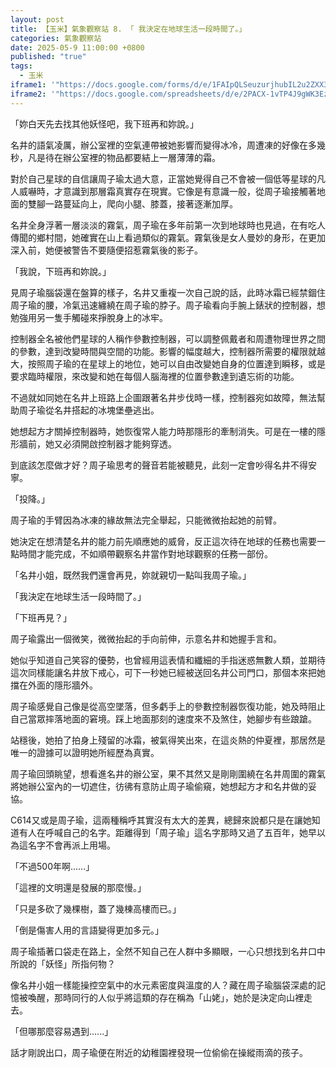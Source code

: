 ```yaml
---
layout: post
title: 【玉米】氣象觀察站 8. 「 我決定在地球生活一段時間了。」
categories: 氣象觀察站
date: 2025-05-9 11:00:00 +0800
published: "true"
tags:
  - 玉米
iframe1: '"https://docs.google.com/forms/d/e/1FAIpQLSeuzurjhubIL2u2ZXX3sCwAOayj8GSB34yuRC6akEbK-RKo8g/viewform?embedded=true"'
iframe2: '"https://docs.google.com/spreadsheets/d/e/2PACX-1vTP4J9gWK3Ez_wT3ohc6wQwRysbciFENgUH2gQDn3exlD1QLV00khknkb8M2Nnjz7RIVKZ-pecOnd5u/pubhtml?gid=1555446182&amp;single=true&amp;widget=true&amp;headers=false"'
---
```

「妳白天先去找其他妖怪吧，我下班再和妳說。」

名井的語氣凌厲，辦公室裡的空氣連帶被她影響而變得冰冷，周遭凍的好像在多幾秒，凡是待在辦公室裡的物品都要結上一層薄薄的霜。

對於自己星球的自信讓周子瑜太過大意，正當她覺得自己不會被一個低等星球的凡人威嚇時，才意識到那層霜真實存在現實。它像是有意識一般，從周子瑜接觸著地面的雙腳一路蔓延向上，爬向小腿、膝蓋，接著逐漸加厚。

名井全身浮著一層淡淡的霧氣，周子瑜在多年前第一次到地球時也見過，在有吃人傳聞的鄉村間，她確實在山上看過類似的霧氣。霧氣後是女人曼妙的身形，在更加深入前，她便被警告不要隨便招惹霧氣後的影子。

「我說，下班再和妳說。」

見周子瑜腦袋還在盤算的樣子，名井又重複一次自己說的話，此時冰霜已經禁錮住周子瑜的腰，冷氣迅速纏繞在周子瑜的脖子。周子瑜看向手腕上錶狀的控制器，想勉強用另一隻手觸碰來掙脫身上的冰牢。

控制器全名被他們星球的人稱作參數控制器，可以調整佩戴者和周遭物理世界之間的參數，達到改變時間與空間的功能。影響的幅度越大，控制器所需要的權限就越大，按照周子瑜的在星球上的地位，她可以自由改變她自身的位置達到瞬移，或是要求臨時權限，來改變和她在每個人腦海裡的位置參數達到遺忘術的功能。

不過就如同她在名井上班路上企圖跟著名井步伐時一樣，控制器宛如故障，無法幫助周子瑜從名井搭起的冰塊堡壘逃出。

她想起方才關掉控制器時，她恢復常人能力時那隱形的牽制消失。可是在一樓的隱形牆前，她又必須開啟控制器才能夠穿透。

到底該怎麼做才好？周子瑜思考的聲音若能被聽見，此刻一定會吵得名井不得安寧。

「投降。」

周子瑜的手臂因為冰凍的緣故無法完全舉起，只能微微抬起她的前臂。

她決定在想清楚名井的能力前先順應她的威脅，反正這次待在地球的任務也需要一點時間才能完成，不如順帶觀察名井當作對地球觀察的任務一部份。

「名井小姐，既然我們還會再見，妳就親切一點叫我周子瑜。」

「我決定在地球生活一段時間了。」

「下班再見？」

周子瑜露出一個微笑，微微抬起的手向前伸，示意名井和她握手言和。

她似乎知道自己笑容的優勢，也曾經用這表情和纖細的手指迷惑無數人類，並期待這次同樣能讓名井放下戒心，可下一秒她已經被送回名井公司門口，那個本來把她擋在外面的隱形牆外。

周子瑜感覺自己像是從高空墜落，但多虧手上的參數控制器恢復功能，她及時阻止自己當眾摔落地面的窘境。踩上地面那刻的速度來不及煞住，她腳步有些踉蹌。

站穩後，她拍了拍身上殘留的冰霜，被氣得笑出來，在這炎熱的仲夏裡，那居然是唯一的證據可以證明她所經歷為真實。

周子瑜回頭眺望，想看進名井的辦公室，果不其然又是剛剛圍繞在名井周圍的霧氣將她辦公室內的一切遮住，彷彿有意防止周子瑜偷窺，她想起方才和名井做的妥協。

C614又或是周子瑜，這兩種稱呼其實沒有太大的差異，總歸來說都只是在讓她知道有人在呼喊自己的名字。距離得到「周子瑜」這名字那時又過了五百年，她早以為這名字不會再派上用場。

「不過500年啊......」

「這裡的文明還是發展的那麼慢。」

「只是多砍了幾棵樹，蓋了幾棟高樓而已。」

「倒是傷害人用的言語變得更加多元。」

周子瑜插著口袋走在路上，全然不知自己在人群中多顯眼，一心只想找到名井口中所說的「妖怪」所指何物？

像名井小姐一樣能操控空氣中的水元素密度與溫度的人？藏在周子瑜腦袋深處的記憶被喚醒，那時同行的人似乎將這類的存在稱為「山姥」，她於是決定向山裡走去。

「但哪那麼容易遇到......」

話才剛說出口，周子瑜便在附近的幼稚園裡發現一位偷偷在操縱雨滴的孩子。

